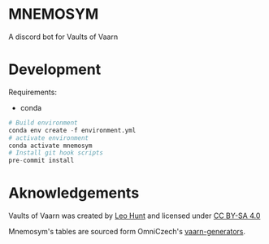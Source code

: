 # MNEMOSYM
A discord bot for Vaults of Vaarn

# Development
Requirements:
- conda

```python
# Build environment
conda env create -f environment.yml
# activate environment
conda activate mnemosym
# Install git hook scripts
pre-commit install
```

# Aknowledgements

Vaults of Vaarn was created by [Leo Hunt](https://graculusdroog.itch.io/) and licensed under [CC BY-SA 4.0](https://creativecommons.org/licenses/by-sa/4.0/)

Mnemosym's tables are sourced form OmniCzech's [vaarn-generators](https://github.com/omniczech/vaarn-generators).